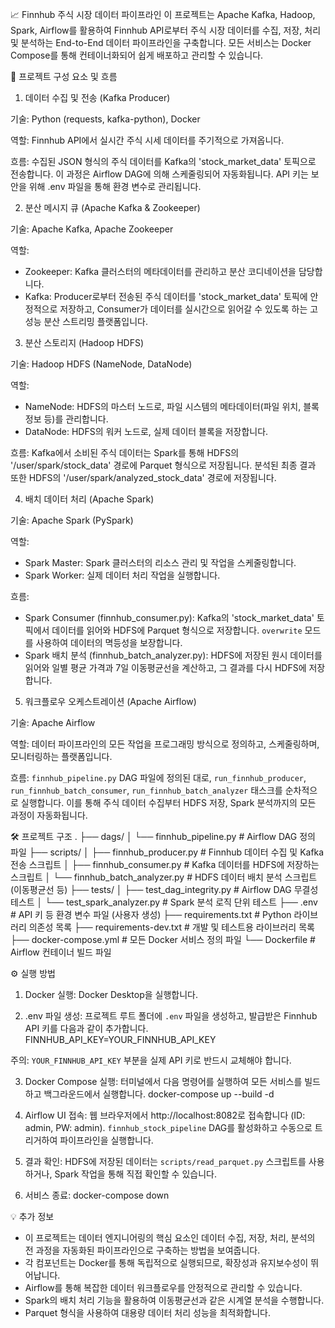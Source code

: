 📈 Finnhub 주식 시장 데이터 파이프라인
이 프로젝트는 Apache Kafka, Hadoop, Spark, Airflow를 활용하여 Finnhub API로부터 주식 시장 데이터를 수집, 저장, 처리 및 분석하는 End-to-End 데이터 파이프라인을 구축합니다. 모든 서비스는 Docker Compose를 통해 컨테이너화되어 쉽게 배포하고 관리할 수 있습니다.

🚀 프로젝트 구성 요소 및 흐름

1. 데이터 수집 및 전송 (Kafka Producer)

기술: Python (requests, kafka-python), Docker

역할: Finnhub API에서 실시간 주식 시세 데이터를 주기적으로 가져옵니다.

흐름: 수집된 JSON 형식의 주식 데이터를 Kafka의 'stock_market_data' 토픽으로 전송합니다. 이 과정은 Airflow DAG에 의해 스케줄링되어 자동화됩니다. API 키는 보안을 위해 .env 파일을 통해 환경 변수로 관리됩니다.

2. 분산 메시지 큐 (Apache Kafka & Zookeeper)

기술: Apache Kafka, Apache Zookeeper

역할:
- Zookeeper: Kafka 클러스터의 메타데이터를 관리하고 분산 코디네이션을 담당합니다.
- Kafka: Producer로부터 전송된 주식 데이터를 'stock_market_data' 토픽에 안정적으로 저장하고, Consumer가 데이터를 실시간으로 읽어갈 수 있도록 하는 고성능 분산 스트리밍 플랫폼입니다.

3. 분산 스토리지 (Hadoop HDFS)

기술: Hadoop HDFS (NameNode, DataNode)

역할: 
- NameNode: HDFS의 마스터 노드로, 파일 시스템의 메타데이터(파일 위치, 블록 정보 등)를 관리합니다.
- DataNode: HDFS의 워커 노드로, 실제 데이터 블록을 저장합니다.

흐름: Kafka에서 소비된 주식 데이터는 Spark를 통해 HDFS의 '/user/spark/stock_data' 경로에 Parquet 형식으로 저장됩니다. 분석된 최종 결과 또한 HDFS의 '/user/spark/analyzed_stock_data' 경로에 저장됩니다.

4. 배치 데이터 처리 (Apache Spark)

기술: Apache Spark (PySpark)

역할:
- Spark Master: Spark 클러스터의 리소스 관리 및 작업을 스케줄링합니다.
- Spark Worker: 실제 데이터 처리 작업을 실행합니다.

흐름:
- Spark Consumer (finnhub_consumer.py): Kafka의 'stock_market_data' 토픽에서 데이터를 읽어와 HDFS에 Parquet 형식으로 저장합니다. `overwrite` 모드를 사용하여 데이터의 멱등성을 보장합니다.
- Spark 배치 분석 (finnhub_batch_analyzer.py): HDFS에 저장된 원시 데이터를 읽어와 일별 평균 가격과 7일 이동평균선을 계산하고, 그 결과를 다시 HDFS에 저장합니다.

5. 워크플로우 오케스트레이션 (Apache Airflow)

기술: Apache Airflow

역할: 데이터 파이프라인의 모든 작업을 프로그래밍 방식으로 정의하고, 스케줄링하며, 모니터링하는 플랫폼입니다.

흐름:
`finnhub_pipeline.py` DAG 파일에 정의된 대로, `run_finnhub_producer`, `run_finnhub_batch_consumer`, `run_finnhub_batch_analyzer` 태스크를 순차적으로 실행합니다. 이를 통해 주식 데이터 수집부터 HDFS 저장, Spark 분석까지의 모든 과정이 자동화됩니다.

🛠️ 프로젝트 구조
.
├── dags/
│   └── finnhub_pipeline.py         # Airflow DAG 정의 파일
├── scripts/
│   ├── finnhub_producer.py         # Finnhub 데이터 수집 및 Kafka 전송 스크립트
│   ├── finnhub_consumer.py         # Kafka 데이터를 HDFS에 저장하는 스크립트
│   └── finnhub_batch_analyzer.py   # HDFS 데이터 배치 분석 스크립트 (이동평균선 등)
├── tests/
│   ├── test_dag_integrity.py       # Airflow DAG 무결성 테스트
│   └── test_spark_analyzer.py      # Spark 분석 로직 단위 테스트
├── .env                            # API 키 등 환경 변수 파일 (사용자 생성)
├── requirements.txt                # Python 라이브러리 의존성 목록
├── requirements-dev.txt            # 개발 및 테스트용 라이브러리 목록
├── docker-compose.yml              # 모든 Docker 서비스 정의 파일
└── Dockerfile                      # Airflow 컨테이너 빌드 파일

⚙️ 실행 방법
1. Docker 실행:
Docker Desktop을 실행합니다.

2. .env 파일 생성:
프로젝트 루트 폴더에 `.env` 파일을 생성하고, 발급받은 Finnhub API 키를 다음과 같이 추가합니다.
FINNHUB_API_KEY=YOUR_FINNHUB_API_KEY

주의: `YOUR_FINNHUB_API_KEY` 부분을 실제 API 키로 반드시 교체해야 합니다.

3. Docker Compose 실행:
터미널에서 다음 명령어를 실행하여 모든 서비스를 빌드하고 백그라운드에서 실행합니다.
docker-compose up --build -d

4. Airflow UI 접속:
웹 브라우저에서 http://localhost:8082로 접속합니다 (ID: admin, PW: admin). `finnhub_stock_pipeline` DAG를 활성화하고 수동으로 트리거하여 파이프라인을 실행합니다.

5. 결과 확인:
HDFS에 저장된 데이터는 `scripts/read_parquet.py` 스크립트를 사용하거나, Spark 작업을 통해 직접 확인할 수 있습니다.

6. 서비스 종료:
docker-compose down

💡 추가 정보
- 이 프로젝트는 데이터 엔지니어링의 핵심 요소인 데이터 수집, 저장, 처리, 분석의 전 과정을 자동화된 파이프라인으로 구축하는 방법을 보여줍니다.
- 각 컴포넌트는 Docker를 통해 독립적으로 실행되므로, 확장성과 유지보수성이 뛰어납니다.
- Airflow를 통해 복잡한 데이터 워크플로우를 안정적으로 관리할 수 있습니다.
- Spark의 배치 처리 기능을 활용하여 이동평균선과 같은 시계열 분석을 수행합니다.
- Parquet 형식을 사용하여 대용량 데이터 처리 성능을 최적화합니다.
